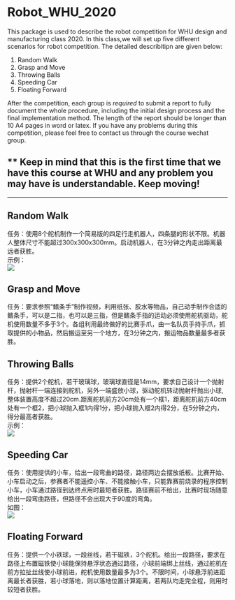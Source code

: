 # Robot_WHU_2020
This package is used to describe the robot competition for WHU design and manufacturing class 2020.
In this class,we will set up five different scenarios for robot competition. The detailed describitipn are given below: 
1. Random Walk
2. Grasp and Move
3. Throwing Balls
4. Speeding Car  
5. Floating Forward

After the competition, each group is *required* to submit a report to fully document the whole procedure, including the initial design process and the final implementation method. The length of the report should be longer than 10 A4 pages in word or latex. If you have any problems during this competition, please feel free to contact us through the course wechat group.

** Keep in mind that this is the first time that we have this course at WHU and any problem you may have is understandable. Keep moving!  
------------------------------------------------
------------------------------------------------
## Random Walk
任务：使用8个舵机制作一个简易版的四足行走机器人，四条腿的形状不限。机器人整体尺寸不能超过300x300x300mm。启动机器人，在3分钟之内走出距离最远者获胜。  
示例：  
![](https://github.com/MiaoLi/Robot_WHU_2020/blob/main/image1.JPG)  
  
## Grasp and Move  
任务：要求参照“鳍条手”制作视频，利用纸张、胶水等物品，自己动手制作合适的鳍条手，可以是二指，也可以是三指，但是鳍条手指的运动必须使用舵机驱动，舵机使用数量不多于3个。各组利用最终做好的比赛手爪，由一名队员手持手爪，抓取提供的小物品，然后搬运至另一个地方，在3分钟之内，搬运物品数量最多者获胜。
  
## Throwing Balls  
任务：提供2个舵机，若干玻璃球，玻璃球直径是14mm，要求自己设计一个抛射杆，抛射杆一端连接到舵机，另外一端盛放小球，驱动舵机转动抛射杆抛出小球,整体装置高度不超过20cm.距离舵机前方20cm处有一个框1，距离舵机前方40cm处有一个框2，把小球抛入框1内得1分，把小球抛入框2内得2分，在5分钟之内，得分最高者获胜。    
示例：  
![](https://github.com/MiaoLi/Robot_WHU_2020/blob/main/image2.JPG)
  
## Speeding Car  
任务：使用提供的小车，给出一段弯曲的路径，路径两边会摆放纸板。比赛开始、小车启动之后，参赛者不能遥控小车、不能接触小车，只能靠赛前烧录的程序控制小车，小车通过路径到达终点用时最短者获胜。路径赛前不给出，比赛时现场随意给出一段弯曲路径，但路径不会出现大于90度的弯角。  
如图：  
![](https://github.com/MiaoLi/Robot_WHU_2020/blob/main/car.PNG)

## Floating Forward
任务：提供一个小铁球，一段丝线，若干磁铁，3个舵机。给出一段路径，要求在路径上布置磁铁使小球能保持悬浮状态通过路径，小球前端绑上丝线，通过舵机在前方拉扯丝线使小球前进，舵机使用数量最多为3个。不限时间，小球悬浮前进距离最长者获胜，若小球落地，则以落地位置计算距离，若两队均走完全程，则用时较短者获胜。



